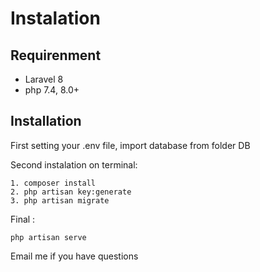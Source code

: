 # Instalation

## Requirenment
- Laravel 8
- php 7.4, 8.0+

## Installation
First setting your .env file, import database from folder DB

Second instalation on terminal:

    1. composer install
    2. php artisan key:generate
    3. php artisan migrate
    
Final :

    php artisan serve

Email me if you have questions
